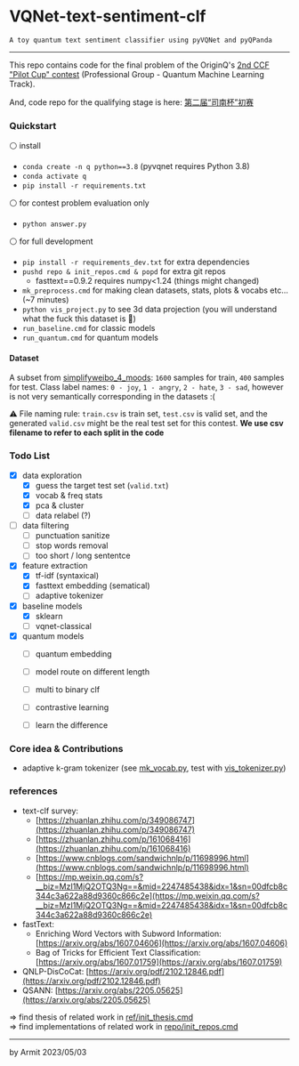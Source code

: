 # VQNet-text-sentiment-clf

    A toy quantum text sentiment classifier using pyVQNet and pyQPanda

----

This repo contains code for the final problem of the OriginQ's [2nd CCF "Pilot Cup" contest](https://contest.originqc.com.cn/contest/4/contest:introduction) (Professional Group - Quantum Machine Learning Track).

And, code repo for the qualifying stage is here: [第二届“司南杯”初赛](https://github.com/Kahsolt/CCF-2nd-Pilot-Cup-first-stage)


### Quickstart

⚪ install

  - `conda create -n q python==3.8` (pyvqnet requires Python 3.8)
  - `conda activate q`
  - `pip install -r requirements.txt`

⚪ for contest problem evaluation only

  - `python answer.py`

⚪ for full development

  - `pip install -r requirements_dev.txt` for extra dependencies
  - `pushd repo & init_repos.cmd & popd` for extra git repos
    - fasttext==0.9.2 requires numpy<1.24 (things might changed)
  - `mk_preprocess.cmd` for making clean datasets, stats, plots & vocabs etc... (~7 minutes)
  - `python vis_project.py` to see 3d data projection (you will understand what the fuck this dataset is 👿)
  - `run_baseline.cmd` for classic models
  - `run_quantum.cmd` for quantum models


#### Dataset

A subset from [simplifyweibo_4_moods](https://github.com/SophonPlus/ChineseNlpCorpus/blob/master/datasets/simplifyweibo_4_moods/intro.ipynb): `1600` samples for train, `400` samples for test. Class label names: `0 - joy`, `1 - angry`, `2 - hate`, `3 - sad`, however is not very semantically corresponding in the datasets :(

⚠ File naming rule: `train.csv` is train set, `test.csv` is valid set, and the generated `valid.csv` might be the real test set for this contest. **We use csv filename to refer to each split in the code**


### Todo List

- [x] data exploration
  - [x] guess the target test set (`valid.txt`)
  - [x] vocab & freq stats
  - [x] pca & cluster
  - [ ] data relabel (?)
- [ ] data filtering
  - [ ] punctuation sanitize
  - [ ] stop words removal
  - [ ] too short / long sententce
- [x] feature extraction
  - [x] tf-idf (syntaxical)
  - [x] fasttext embedding (sematical)
  - [ ] adaptive tokenizer
- [x] baseline models
  - [x] sklearn
  - [ ] vqnet-classical
- [x] quantum models
  - [ ] quantum embedding
  - [ ] model route on different length
  - [ ] multi to binary clf
  - [ ] contrastive learning
  - [ ] learn the difference


### Core idea & Contributions

- adaptive k-gram tokenizer (see [mk_vocab.py](mk_vocab.py), test with [vis_tokenizer.py](vis_tokenizer.py))


### references

- text-clf survey:
  - [https://zhuanlan.zhihu.com/p/349086747](https://zhuanlan.zhihu.com/p/349086747)
  - [https://zhuanlan.zhihu.com/p/161068416](https://zhuanlan.zhihu.com/p/161068416)
  - [https://www.cnblogs.com/sandwichnlp/p/11698996.html](https://www.cnblogs.com/sandwichnlp/p/11698996.html)
  - [https://mp.weixin.qq.com/s?__biz=MzI1MjQ2OTQ3Ng==&mid=2247485438&idx=1&sn=00dfcb8c344c3a622a88d9360c866c2e](https://mp.weixin.qq.com/s?__biz=MzI1MjQ2OTQ3Ng==&mid=2247485438&idx=1&sn=00dfcb8c344c3a622a88d9360c866c2e)
- fastText: 
  - Enriching Word Vectors with Subword Information: [https://arxiv.org/abs/1607.04606](https://arxiv.org/abs/1607.04606)
  - Bag of Tricks for Efficient Text Classification: [https://arxiv.org/abs/1607.01759](https://arxiv.org/abs/1607.01759)
- QNLP-DisCoCat: [https://arxiv.org/pdf/2102.12846.pdf](https://arxiv.org/pdf/2102.12846.pdf)
- QSANN: [https://arxiv.org/abs/2205.05625](https://arxiv.org/abs/2205.05625)

=> find thesis of related work in [ref/init_thesis.cmd](ref/init_thesis.cmd)  
=> find implementations of related work in [repo/init_repos.cmd](repo/init_repos.cmd)  

----

by Armit
2023/05/03 

